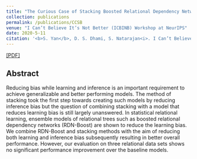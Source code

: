 ```yaml
---
title: "The Curious Case of Stacking Boosted Relational Dependency Networks"
collection: publications
permalink: /publications/CCSB
venue: "I Can’t Believe It’s Not Better (ICBINB) Workshop at NeurIPS"
date: 2020-5-11
citation: '<b>S. Yan</b>, D. S. Dhami, S. Natarajan<i>. I Can’t Believe It’s Not Better (ICBINB) Workshop at NeurIPS 2020</i>.'
---
```


[[PDF]](https://proceedings.mlr.press/v137/yan20a.html)

## Abstract
Reducing bias while learning and inference is an important requirement to achieve generalizable and better performing models. The method of stacking took the first step towards creating such models by reducing inference bias but the question of combining stacking with a model that reduces learning bias is still largely unanswered. In statistical relational learning, ensemble models of relational trees such as boosted relational dependency networks (RDN-Boost) are shown to reduce the learning bias. We combine RDN-Boost and stacking methods with the aim of reducing both learning and inference bias subsequently resulting in better overall performance. However, our evaluation on three relational data sets shows no significant performance improvement over the baseline models.

